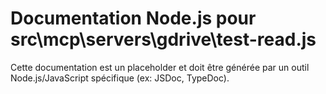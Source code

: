 # Documentation Node.js pour src\mcp\servers\gdrive\test-read.js

Cette documentation est un placeholder et doit être générée par un outil Node.js/JavaScript spécifique (ex: JSDoc, TypeDoc).
